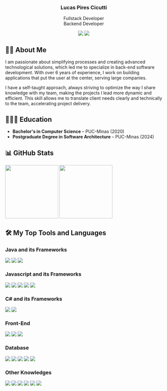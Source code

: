 <div align="center">
    <h3 align="center">Lucas Pires Cicutti</h3>
    <p>Fullstack Developer <br/> Backend Developer</p>
</div>

<div align="center">
    <a href = "mailto:lucascicutti1995@gmail.com"><img src="https://img.shields.io/badge/Gmail-%23DB4437?style=flat&logo=gmail&logoColor=white" /></a>
    <a href="https://www.linkedin.com/in/lucascicutti1995/"><img src="https://img.shields.io/badge/LinkedIn-%230077B5?style=flat&logo=linkedin&logoColor=white" /></a>
</div>

## 🧔🏻 About Me

I am passionate about simplifying processes and creating advanced technological solutions, which led me to specialize in back-end software development. With over 6 years of experience, I work on building applications that put the user at the center, serving large companies.

I have a self-taught approach, always striving to optimize the way I share knowledge with my team, making the projects I lead more dynamic and efficient. This skill allows me to translate client needs clearly and technically to the team, accelerating project delivery.

## 👨🏻‍🎓 Education  
- **Bachelor's in Computer Science** – PUC-Minas (2020)
- **Postgraduate Degree in Software Architecture** – PUC-Minas (2024)


## 📊 GitHub Stats

<div style="display: inline_block">
    <img height="170em" src="https://github-readme-stats.vercel.app/api?username=lucaspiresc&show_icons=true&hide=issues,contribs&count_private=true&theme=tokyonight" />
    <img height="170em" src="https://github-readme-stats.vercel.app/api/top-langs/?username=lucaspiresc&layout=compact&langs_count=8&theme=tokyonight&exclude_repo=pucminas,tcc_twitter&hide=jupyter%20notebook,gherkin,twig,smarty,scss" />
</div>
    
## 🛠 My Top Tools and Languages
<!-- https://shields.io/ -->
<!-- https://simpleicons.org/ -->
<!-- https://custom-icon-badges.demolab.com/ -->

### Java and its Frameworks

<div style="display: inline_block">
    <img src="https://img.shields.io/badge/Java-%23ED8B00?style=flat&logo=openjdk&logoColor=white" />
    <img src="https://img.shields.io/badge/Spring-Framework-brightgreen?logo=spring&logoColor=white" />
    <img src="https://img.shields.io/badge/Micronaut-Framework-brightgreen?logo=micronaut&logoColor=white" />
</div>

### Javascript and its Frameworks

<div style="display: inline_block">
    <img src="https://img.shields.io/badge/JavaScript-%23F7DF1E?style=flat&logo=javascript&logoColor=black" />
    <img src="https://img.shields.io/badge/TypeScript-007ACC?style=flat&logo=typescript&logoColor=white" />
    <img src="https://img.shields.io/badge/jQuery-%230769AD?style=flat&logo=jquery&logoColor=white" />
    <img src="https://img.shields.io/badge/Node.js-%23339933?style=flat&logo=nodedotjs&logoColor=white" />
    <img src="https://img.shields.io/badge/React-%2361DAFB?style=flat&logo=react&logoColor=black" />
</div>

### C# and its Frameworks

<div style="display: inline_block">
    <img src="https://img.shields.io/badge/.NET-5C2D91?style=badge&logo=.net&logoColor=white" />
    <img src="https://img.shields.io/badge/-Entity_Framework-8C3D65?logo=dotnet&logoColor=white" />
</div>

### Front-End

<div style="display: inline_block">
    <img src="https://img.shields.io/badge/HTML5-%23E34F26?style=flat&logo=html5&logoColor=white" />
    <img src="https://img.shields.io/badge/CSS3-%231572B6?style=flat&logo=css3&logoColor=white" />
    <img src="https://img.shields.io/badge/Bootstrap-%23563D7C?style=flat&logo=bootstrap&logoColor=white" />
</div>

### Database

<div style="display: inline_block">
    <img src="https://img.shields.io/badge/MySQL-%234479A1?style=flat&logo=mysql&logoColor=white" />
    <img src="https://img.shields.io/badge/Oracle-F80000?style=flat&logo=oracle&logoColor=white" />
    <img src="https://img.shields.io/badge/SQLite-003B57?style=flat&logo=sqlite&logoColor=white" />
    <img src="https://img.shields.io/badge/PostgreSQL-21759B?style=flat&logo=postgresql&logoColor=white" />
    <img src="https://img.shields.io/badge/DynamoDB-4053D6?logo=amazondynamodb&logoColor=fff" />

</div>

### Other Knowledges

<div style="display: inline_block">
    <img src="https://img.shields.io/badge/AWS-232F3E?style=flat&logo=amazonwebservices&logoColor=white" />
    <img src="https://img.shields.io/badge/Docker-%232496ED?style=flat&logo=docker&logoColor=white" />
    <img src="https://custom-icon-badges.demolab.com/badge/Visual%20Studio%20Code-0078d7.svg?logo=vsc&logoColor=white" />
    <img src="https://img.shields.io/badge/Git-F05032?style=flat&logo=git&logoColor=white" />
    <img src="https://img.shields.io/badge/Markdown-000?style=flat&logo=markdown&logoColor=white" />
    <img src="https://img.shields.io/badge/Arduino-%2300979D?style=flat&logo=arduino&logoColor=white" />
</div>
